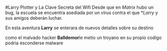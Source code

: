 #Larry Plotter y La Clave Secreta del Wifi
Desde que en *Matrix* hubo un bug, la escuela se encuentra asediada por un virus contra el que **Larry* y sus amigos deberán luchar.

En esta aventura **Larry** se enterara de nuevos detalles sobre su destino

como el malvado hacker **Balldemor**le metio un troyano
en su propio codigo podria esconderse malware